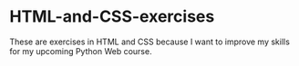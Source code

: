 # HTML-and-CSS-exercises
These are exercises in HTML and CSS because I want to improve my skills for my upcoming Python Web course.

